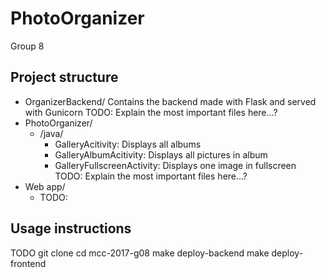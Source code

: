 # PhotoOrganizer
Group 8


## Project structure
 - OrganizerBackend/
    Contains the backend made with Flask and served with Gunicorn
    TODO: Explain the most important files here...?
 - PhotoOrganizer/
    - /java/
        - GalleryAcitivity: Displays all albums
        - GalleryAlbumAcitivity: Displays all pictures in album
        - GalleryFullscreenActivity: Displays one image in fullscreen
        TODO: Explain the most important files here...?
 - Web app/
    - TODO:
        
## Usage instructions
TODO
git clone
cd mcc-2017-g08
make deploy-backend
make deploy-frontend